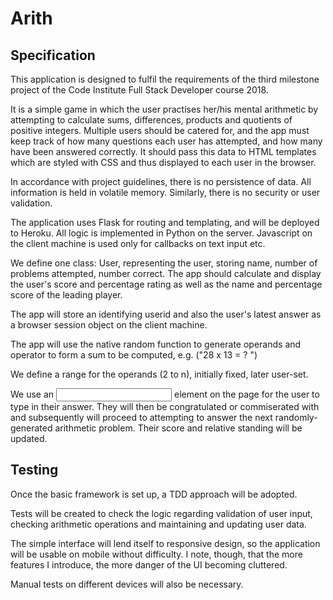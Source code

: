 # Arith

## Specification

This application is designed to fulfil the requirements of the third milestone project of the Code Institute Full Stack Developer course 2018.

It is a simple game in which the user practises her/his mental arithmetic by attempting to calculate sums, differences, products and quotients of positive integers.  Multiple users should be catered for, and the app must keep track of how many questions each user has attempted, and how many have been answered correctly.   It should pass this data to HTML templates which are styled with CSS and thus displayed to each user in the browser.

In accordance with project guidelines, there is no persistence of data.   All information is held in volatile memory.   Similarly, there is no security or user validation.

The application uses Flask for routing and templating, and will be deployed to Heroku.   All logic is implemented in Python on the server.   Javascript on the client machine is used only for callbacks on text input etc.

We define one class: User, representing the user, storing name, number of problems attempted, number correct.   The app should calculate and display the user's score and percentage rating as well as the name and percentage score of the leading player.

The app will store an identifying userid and also the user's latest answer as a browser session object on the client machine.

The app will use the native random function to generate operands and operator to form a sum to be computed, e.g. ("28 x 13 = ? ")

We define a range for the operands (2 to n), initially fixed, later user-set.

We use an <input> element on the page for the user to type in their answer.  They will then be congratulated or commiserated with and subsequently will proceed to attempting to answer the next randomly-generated arithmetic problem.   Their score and relative standing will be updated.


## Testing

Once the basic framework is set up, a TDD approach will be adopted.

Tests will be created to check the logic regarding validation of user input, checking arithmetic operations and maintaining and updating user data.

The simple interface will lend itself to responsive design, so the application will be usable on mobile without difficulty.   I note, though, that the more features I introduce, the more danger of the UI becoming cluttered.

Manual tests on different devices will also be necessary.
